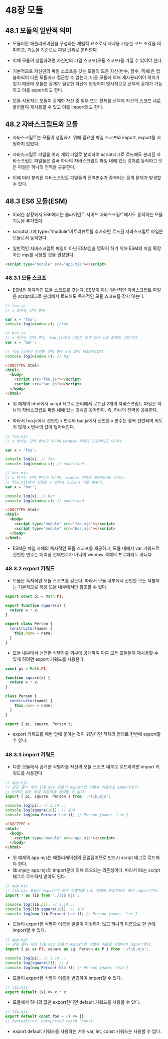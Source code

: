# 48장 모듈

## 48.1 모듈의 일반적 의미

- 모듈이란 애플리케이션을 구성하는 개별적 요소로서 재사용 가능한 코드 조각을 의미하고, 기능을 기준으로 파일 단위로 분리한다.

- 이때 모듈이 성립하려면 자신만의 파일 스코프(모듈 스코프)를 가질 수 있어야 한다.

- 기본적으로 자신만의 파일 스코프를 갖는 모듈의 모든 자산(변수, 함수, 객체)은 캡슐화되어 다른 모듈에서 접근할 수 없는데, 다른 모듈에 의해 재사용되어야 의미가 있기 때문에 모듈은 공개가 필요한 자산에 한정하여 명시적으로 선택적 공개가 가능하고 이를 export라고 한다.

- 모듈 사용자는 모듈이 공개한 자산 중 일부 또는 전체를 선택해 자신의 스코프 내로 불러들여 재사용할 수 있고 이를 import라고 한다.

## 48.2 자바스크립트와 모듈

- 자바스크립트는 모듈이 성립하기 위해 필요한 파일 스코프와 import, export를 지원하지 않았다.

- 자바스크립트 파일을 여러 개의 파일로 분리하여 script태그로 로드해도 분리된 자바스크립트 파일들은 결국 하나의 자바스크립트 파일 내에 있는 것처럼 동작하고 모든 파일은 하나의 전역을 공유한다.

- 이에 따라 분리된 자바스크립트 파일들의 전역변수가 중복되는 등의 문제가 발생할 수 있다.

## 48.3 ES6 모듈(ESM)

- 이러한 상황에서 ES6에서는 클라이언트 사이드 자바스크립트에서도 동작하는 모듈 기능을 추가했다.

- script태그에 type="module"어트리뷰트를 추가하면 로드된 자바스크립트 파일은 모듈로서 동작한다.

- 일반적인 자바스크립트 파일이 아닌 ESM임을 명확히 하기 위해 ESM의 파일 확장자는 mjs를 사용할 것을 권장한다.

```html
<script type="module" src="app.mjs"></script>
```

### 48.3.1 모듈 스코프

- ESM은 독자적인 모듈 스코프를 갖는다. ESM이 아닌 일반적인 자바스크립트 파일은 script태그로 분리해서 로드해도 독자적인 모듈 스코프를 갖지 않는다.

```js
// foo.js
// x 변수는 전역 변수

var x = 'foo';
console.log(window.x); //foo

// bar.js
// x 변수는 전역 변수, foo.js에서 선언한 전역 변수 x와 중복된 선언이다.
var x = 'bar';

// foo.js에서 선언한 전역 변수 x의 값이 재할당되었다.
console.log(window.x); // bar
```

```html
<!DOCTYPE html>
<html>
  <body>
    <script src="foo.js"></script>
    <script src="bar.js"></script>
  </body>
</html>
```

- 위 에제의 html에서 script 태그로 분리해서 로드된 2개의 자바스크립트 파일은 하나의 자바스크립트 파일 내에 있는 것처럼 동작한다. 즉, 하나의 전역을 공유한다.

- 따라서 foo.js에서 선언한 x 변수와 bar.js에서 선언한 x 변수는 중복 선언되며 의도치 않게 x 변수의 값이 덮어써진다.

```js
// foo.mjs
// x 변수는 전역 변수가 아니며 window 객체의 프로퍼티도 아니다.

var x = 'foo';

console.log(x); // foo
console.log(window.x); // undefined

// bar.mjs
// x 변수는 전역 변수가 아니며, window 객체의 프로퍼티도 아니다.
// foo.mjs에서 선언한 x 변수와 스코프가 다른 변수다.
var x = 'bar';

console.log(x); // bar
console.log(window.x); // undefined
```

```html
<!DOCTYPE html>
<html>
  <body>
    <script type="module" src="foo.mjs"></script>
    <script type="module" src="bar.mjs"></script>
  </body>
</html>
```

- ESM은 파일 자체의 독자적인 모듈 스코프를 제공하고, 모듈 내에서 var 키워드로 선언한 변수는 더이상 전역변수가 아니며 window 객체의 프로퍼티도 아니다.

### 48.3.2 export 키워드

- 모듈은 독자적인 모듈 스코프를 갖는다. 따라서 모듈 내부에서 선언한 모든 식별자는 기본적으로 해당 모듈 내부에서만 참조할 수 있다.

```js
export const pi = Math.PI;

export function square(x) {
  return x * x;
}

export class Person {
  constructor(name) {
    this.name = name;
  }
}
```

- 모듈 내부에서 선언한 식별자를 외부에 공개하여 다른 모든 모듈들이 재사용할 수 있게 하려면 export 키워드를 사용한다.

```js
const pi = Math.PI;

function square(x) {
  return x * x;
}

class Person {
  constructor(name) {
    this.name = name;
  }
}

export { pi, square, Person };
```

- export 키워드를 매번 앞에 붙이는 것이 귀찮다면 객체의 형태로 한번에 export할 수 있다.

### 48.3.3 import 키워드

- 다른 모듈에서 공개한 식별자를 자신의 모듈 스코프 내부로 로드하려면 import 키워드를 사용한다.

```js
// app.mjs
// 같은 폴더 내의 lib.mjs 모듈이 export한 식별자 이름으로 import한다.
// ESM의 경우 파일 확장자를 생략할 수 없다.
import { pi, square, Person } from './lib.mjs';

console.log(pi); // 3.14...
console.log(square(10)); // 100
console.log(new Person('Lee')); // Person {name: 'Lee'}
```

```html
<!DOCTYPE >
<html>
  <body>
    <script type="module" src="app.mjs"></script>
  </body>
</html>
```

- 위 예제의 app.mjs는 애플리케이션의 진입점이므로 반드시 script 태그로 로드해야 한다.
- lib.mjs는 app.mjs의 import문에 의해 로드되는 의존성이다. 따라서 lib는 script태그로 로드하지 않아도 된다.

```js
// app.mjs
// lib.mjs 모듈이 export한 모든 식별자를 lib 객체의 프로퍼티로 모아 import한다.
import * as lib from './lib.mjs';

console.log(lib.pi); // 3.14...
console.log(lib.square(10)); // 100
console.log(new lib.Person('Lee')); // Person {name: 'Lee'}
```

- 모듈이 export한 식별자 이름을 일일이 지정하지 않고 하나의 이름으로 한 번에 import할 수 있다.

```js
// app.mjs
// 같은 폴더 내의 lib.mjs 모듈이 export한 식별자 이름을 변경하여 import한다.
import { pi as PI, square as sq, Person as P } from './lib.mjs';

console.log(pi); // 3.14...
console.log(square(2)); // 4
console.log(new Person('Kim')); // Person {name: 'Kim'}
```

- 모듈이 export한 식별자 이름을 변경하여 import할 수 있다.

```js
// lib.mjs
export default (x) => x * x;
```

- 모듈에서 하나의 값만 export한다면 default 키워드를 사용할 수 있다.

```js
// lib.mjs
export default const foo = () => {};
// SyntaxError: Unexpected token 'const'
```

- export default 키워드를 사용하는 겨우 var, let, const 키워드는 사용할 수 없다.
